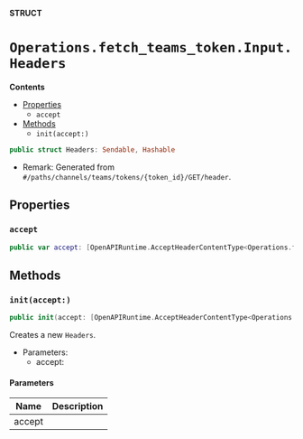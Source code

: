 **STRUCT**

# `Operations.fetch_teams_token.Input.Headers`

**Contents**

- [Properties](#properties)
  - `accept`
- [Methods](#methods)
  - `init(accept:)`

```swift
public struct Headers: Sendable, Hashable
```

- Remark: Generated from `#/paths/channels/teams/tokens/{token_id}/GET/header`.

## Properties
### `accept`

```swift
public var accept: [OpenAPIRuntime.AcceptHeaderContentType<Operations.fetch_teams_token.AcceptableContentType>]
```

## Methods
### `init(accept:)`

```swift
public init(accept: [OpenAPIRuntime.AcceptHeaderContentType<Operations.fetch_teams_token.AcceptableContentType>] = .defaultValues())
```

Creates a new `Headers`.

- Parameters:
  - accept:

#### Parameters

| Name | Description |
| ---- | ----------- |
| accept |  |